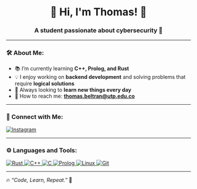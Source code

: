 <h1 align="center">🚀 Hi, I'm Thomas! 👋</h1>
<h3 align="center">A student passionate about cybersecurity 🔐</h3>

---

### 🛠 About Me:
- 📚 I’m currently learning **C++, Prolog, and Rust**
- 💡 I enjoy working on **backend development** and solving problems that require **logical solutions**
- 🚀 Always looking to **learn new things every day**
- 🔎 How to reach me: **thomas.beltran@utp.edu.co**

---

### 📲 Connect with Me:
<p align="left">
  <a href="https://www.instagram.com/thomas_sant15?igsh=MW1nbnZqNmd2NmcydQ==" target="_blank">
    <img src="https://img.shields.io/badge/Instagram-E4405F?style=for-the-badge&logo=instagram&logoColor=white" alt="Instagram"/>
  </a>
</p>

---

### ⚙️ Languages and Tools:
<p align="left"> 
  <a href="https://www.rust-lang.org/" target="_blank">
    <img src="https://img.shields.io/badge/Rust-000000?style=for-the-badge&logo=rust&logoColor=white" alt="Rust"/>
  </a>
  <a href="https://isocpp.org/" target="_blank">
    <img src="https://img.shields.io/badge/C++-00599C?style=for-the-badge&logo=c%2B%2B&logoColor=white" alt="C++"/>
  </a>
  <a href="https://www.open-std.org/jtc1/sc22/wg14/" target="_blank">
    <img src="https://img.shields.io/badge/C-A8B9CC?style=for-the-badge&logo=c&logoColor=white" alt="C"/>
  </a>
  <a href="https://www.swi-prolog.org/" target="_blank">
    <img src="https://img.shields.io/badge/Prolog-FF0000?style=for-the-badge&logo=prolog&logoColor=white" alt="Prolog"/>
  </a>
  <a href="https://www.linux.org/" target="_blank">
    <img src="https://img.shields.io/badge/Linux-FCC624?style=for-the-badge&logo=linux&logoColor=black" alt="Linux"/>
  </a>
  <a href="https://git-scm.com/" target="_blank">
    <img src="https://img.shields.io/badge/Git-F05032?style=for-the-badge&logo=git&logoColor=white" alt="Git"/>
  </a>
</p>

---

🔥 *“Code, Learn, Repeat.”* 🚀
